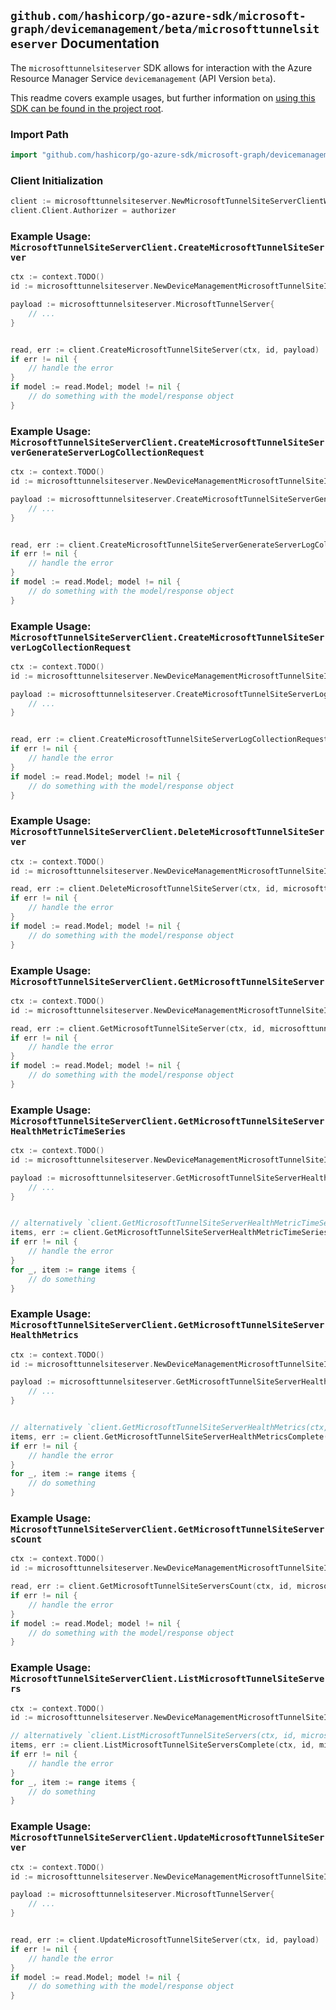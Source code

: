
## `github.com/hashicorp/go-azure-sdk/microsoft-graph/devicemanagement/beta/microsofttunnelsiteserver` Documentation

The `microsofttunnelsiteserver` SDK allows for interaction with the Azure Resource Manager Service `devicemanagement` (API Version `beta`).

This readme covers example usages, but further information on [using this SDK can be found in the project root](https://github.com/hashicorp/go-azure-sdk/tree/main/docs).

### Import Path

```go
import "github.com/hashicorp/go-azure-sdk/microsoft-graph/devicemanagement/beta/microsofttunnelsiteserver"
```


### Client Initialization

```go
client := microsofttunnelsiteserver.NewMicrosoftTunnelSiteServerClientWithBaseURI("https://management.azure.com")
client.Client.Authorizer = authorizer
```


### Example Usage: `MicrosoftTunnelSiteServerClient.CreateMicrosoftTunnelSiteServer`

```go
ctx := context.TODO()
id := microsofttunnelsiteserver.NewDeviceManagementMicrosoftTunnelSiteID("microsoftTunnelSiteIdValue")

payload := microsofttunnelsiteserver.MicrosoftTunnelServer{
	// ...
}


read, err := client.CreateMicrosoftTunnelSiteServer(ctx, id, payload)
if err != nil {
	// handle the error
}
if model := read.Model; model != nil {
	// do something with the model/response object
}
```


### Example Usage: `MicrosoftTunnelSiteServerClient.CreateMicrosoftTunnelSiteServerGenerateServerLogCollectionRequest`

```go
ctx := context.TODO()
id := microsofttunnelsiteserver.NewDeviceManagementMicrosoftTunnelSiteIdMicrosoftTunnelServerID("microsoftTunnelSiteIdValue", "microsoftTunnelServerIdValue")

payload := microsofttunnelsiteserver.CreateMicrosoftTunnelSiteServerGenerateServerLogCollectionRequestRequest{
	// ...
}


read, err := client.CreateMicrosoftTunnelSiteServerGenerateServerLogCollectionRequest(ctx, id, payload)
if err != nil {
	// handle the error
}
if model := read.Model; model != nil {
	// do something with the model/response object
}
```


### Example Usage: `MicrosoftTunnelSiteServerClient.CreateMicrosoftTunnelSiteServerLogCollectionRequest`

```go
ctx := context.TODO()
id := microsofttunnelsiteserver.NewDeviceManagementMicrosoftTunnelSiteIdMicrosoftTunnelServerID("microsoftTunnelSiteIdValue", "microsoftTunnelServerIdValue")

payload := microsofttunnelsiteserver.CreateMicrosoftTunnelSiteServerLogCollectionRequestRequest{
	// ...
}


read, err := client.CreateMicrosoftTunnelSiteServerLogCollectionRequest(ctx, id, payload)
if err != nil {
	// handle the error
}
if model := read.Model; model != nil {
	// do something with the model/response object
}
```


### Example Usage: `MicrosoftTunnelSiteServerClient.DeleteMicrosoftTunnelSiteServer`

```go
ctx := context.TODO()
id := microsofttunnelsiteserver.NewDeviceManagementMicrosoftTunnelSiteIdMicrosoftTunnelServerID("microsoftTunnelSiteIdValue", "microsoftTunnelServerIdValue")

read, err := client.DeleteMicrosoftTunnelSiteServer(ctx, id, microsofttunnelsiteserver.DefaultDeleteMicrosoftTunnelSiteServerOperationOptions())
if err != nil {
	// handle the error
}
if model := read.Model; model != nil {
	// do something with the model/response object
}
```


### Example Usage: `MicrosoftTunnelSiteServerClient.GetMicrosoftTunnelSiteServer`

```go
ctx := context.TODO()
id := microsofttunnelsiteserver.NewDeviceManagementMicrosoftTunnelSiteIdMicrosoftTunnelServerID("microsoftTunnelSiteIdValue", "microsoftTunnelServerIdValue")

read, err := client.GetMicrosoftTunnelSiteServer(ctx, id, microsofttunnelsiteserver.DefaultGetMicrosoftTunnelSiteServerOperationOptions())
if err != nil {
	// handle the error
}
if model := read.Model; model != nil {
	// do something with the model/response object
}
```


### Example Usage: `MicrosoftTunnelSiteServerClient.GetMicrosoftTunnelSiteServerHealthMetricTimeSeries`

```go
ctx := context.TODO()
id := microsofttunnelsiteserver.NewDeviceManagementMicrosoftTunnelSiteIdMicrosoftTunnelServerID("microsoftTunnelSiteIdValue", "microsoftTunnelServerIdValue")

payload := microsofttunnelsiteserver.GetMicrosoftTunnelSiteServerHealthMetricTimeSeriesRequest{
	// ...
}


// alternatively `client.GetMicrosoftTunnelSiteServerHealthMetricTimeSeries(ctx, id, payload, microsofttunnelsiteserver.DefaultGetMicrosoftTunnelSiteServerHealthMetricTimeSeriesOperationOptions())` can be used to do batched pagination
items, err := client.GetMicrosoftTunnelSiteServerHealthMetricTimeSeriesComplete(ctx, id, payload, microsofttunnelsiteserver.DefaultGetMicrosoftTunnelSiteServerHealthMetricTimeSeriesOperationOptions())
if err != nil {
	// handle the error
}
for _, item := range items {
	// do something
}
```


### Example Usage: `MicrosoftTunnelSiteServerClient.GetMicrosoftTunnelSiteServerHealthMetrics`

```go
ctx := context.TODO()
id := microsofttunnelsiteserver.NewDeviceManagementMicrosoftTunnelSiteIdMicrosoftTunnelServerID("microsoftTunnelSiteIdValue", "microsoftTunnelServerIdValue")

payload := microsofttunnelsiteserver.GetMicrosoftTunnelSiteServerHealthMetricsRequest{
	// ...
}


// alternatively `client.GetMicrosoftTunnelSiteServerHealthMetrics(ctx, id, payload, microsofttunnelsiteserver.DefaultGetMicrosoftTunnelSiteServerHealthMetricsOperationOptions())` can be used to do batched pagination
items, err := client.GetMicrosoftTunnelSiteServerHealthMetricsComplete(ctx, id, payload, microsofttunnelsiteserver.DefaultGetMicrosoftTunnelSiteServerHealthMetricsOperationOptions())
if err != nil {
	// handle the error
}
for _, item := range items {
	// do something
}
```


### Example Usage: `MicrosoftTunnelSiteServerClient.GetMicrosoftTunnelSiteServersCount`

```go
ctx := context.TODO()
id := microsofttunnelsiteserver.NewDeviceManagementMicrosoftTunnelSiteID("microsoftTunnelSiteIdValue")

read, err := client.GetMicrosoftTunnelSiteServersCount(ctx, id, microsofttunnelsiteserver.DefaultGetMicrosoftTunnelSiteServersCountOperationOptions())
if err != nil {
	// handle the error
}
if model := read.Model; model != nil {
	// do something with the model/response object
}
```


### Example Usage: `MicrosoftTunnelSiteServerClient.ListMicrosoftTunnelSiteServers`

```go
ctx := context.TODO()
id := microsofttunnelsiteserver.NewDeviceManagementMicrosoftTunnelSiteID("microsoftTunnelSiteIdValue")

// alternatively `client.ListMicrosoftTunnelSiteServers(ctx, id, microsofttunnelsiteserver.DefaultListMicrosoftTunnelSiteServersOperationOptions())` can be used to do batched pagination
items, err := client.ListMicrosoftTunnelSiteServersComplete(ctx, id, microsofttunnelsiteserver.DefaultListMicrosoftTunnelSiteServersOperationOptions())
if err != nil {
	// handle the error
}
for _, item := range items {
	// do something
}
```


### Example Usage: `MicrosoftTunnelSiteServerClient.UpdateMicrosoftTunnelSiteServer`

```go
ctx := context.TODO()
id := microsofttunnelsiteserver.NewDeviceManagementMicrosoftTunnelSiteIdMicrosoftTunnelServerID("microsoftTunnelSiteIdValue", "microsoftTunnelServerIdValue")

payload := microsofttunnelsiteserver.MicrosoftTunnelServer{
	// ...
}


read, err := client.UpdateMicrosoftTunnelSiteServer(ctx, id, payload)
if err != nil {
	// handle the error
}
if model := read.Model; model != nil {
	// do something with the model/response object
}
```
